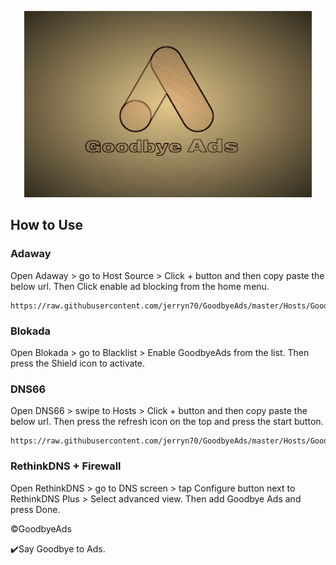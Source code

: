 <p align="center">
  <img width="460" height="298" src="https://raw.githubusercontent.com/jerryn70/GoodbyeAds/master/Images/GoodbyeAds.png">
</p>

## How to Use

### Adaway
Open Adaway > go to Host Source > Click + button and then copy paste the below url.
Then Click enable ad blocking from the home menu.
```
https://raw.githubusercontent.com/jerryn70/GoodbyeAds/master/Hosts/GoodbyeAds.txt
```

### Blokada
Open Blokada > go to Blacklist > Enable GoodbyeAds from the list. 
Then press the Shield icon to activate.

### DNS66
Open DNS66 > swipe to Hosts > Click + button and then copy paste the below url.
Then press the refresh icon on the top and press the start button.
```
https://raw.githubusercontent.com/jerryn70/GoodbyeAds/master/Hosts/GoodbyeAds.txt
```

### RethinkDNS + Firewall
Open RethinkDNS > go to DNS screen > tap Configure button next to RethinkDNS Plus > Select advanced view.
Then add Goodbye Ads and press Done.


©️GoodbyeAds

✔️Say Goodbye to Ads.

